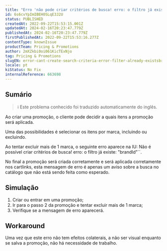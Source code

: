 ```yaml
---
title: "Erro 'não pode criar critérios de busca! erro: o filtro já existe: 'brandId' ao criar uma promoção excluindo mais de 1 marca."
id: 6s6cvYpImIBEH0SLqE3J2U
status: PUBLISHED
createdAt: 2022-09-22T15:53:15.001Z
updatedAt: 2024-02-16T20:23:47.779Z
publishedAt: 2024-02-16T20:23:47.779Z
firstPublishedAt: 2022-09-22T15:53:16.277Z
contentType: knownIssue
productTeam: Pricing & Promotions
author: 2mXZkbi0oi061KicTExNjo
tag: Pricing & Promotions
slugEN: error-cant-create-search-criteria-error-filter-already-existsbrandid-when-creating-a-promotion-excluding-more-than-1-brand
locale: pt
kiStatus: No Fix
internalReference: 663698
---
```


## Sumário

>ℹ️ Este problema conhecido foi traduzido automaticamente do inglês.


Ao criar uma promoção, o cliente pode decidir a quais itens a promoção será aplicada.

Uma das possibilidades é selecionar os itens por marca, incluindo ou excluindo.

Ao tentar excluir mais de 1 marca, o seguinte erro aparece na IU:
Não é possível criar critérios de busca! erro: o filtro já existe: "brandId"``.

No final a promoção será criada corretamente e será aplicada corretamente nos cartlinks, esta mensagem de erro é apenas um aviso sobre a busca no catálogo que não está sendo feita como esperado.




## Simulação



1. Criar ou entrar em uma promoção;
2. Ir para o passo 2 da promoção e tentar excluir mais de 1 marca;
3. Verifique se a mensagem de erro aparecerá.



## Workaround


Uma vez que este erro não tem efeitos colaterais, a não ser visual enquanto se salva a promoção, não há necessidade de trabalho.

